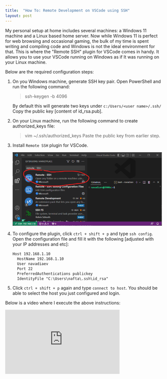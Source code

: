 ```yaml
---
title:  "How To: Remote Development on VSCode using SSH"
layout: post
---
```



My personal setup at home includes several machines: a Windows 11 machine and a Linux based home server. Now while Windows 11 is perfect for web browsing and occasional gaming, the bulk of my time is spent writing and compiling code and Windows is not the ideal environment for that. This is where the "Remote SSH" plugin for VSCode comes in handy. It allows you to use your VSCode running on Windows as if It was running on your Linux machine.

Below are the required configuration steps:

1.  On you Windows machine, generate SSH key pair. Open PowerShell and run the following command:
    > ssh-keygen -b 4096
    
    By default this will generate two keys under `c:/Users/<user name>/.ssh/`
    Copy the public key [content of id_rsa.pub].

2.	On your Linux machine, run the following command to create authorized_keys file:
    > vim ~/.ssh/authorized_keys
    Paste the public key from earlier step.
    
3.  Install `Remote SSH` plugin for VSCode.
    
    ![Remote SSH Plugin](/assets/2022-15-10-how-to-remote-development-on-vscode-using-ssh/remote_ssh_plugin.png)

4.  To configure the plugin, click `ctrl + shift + p` and type `ssh config`.  Open the configuration file and fill it with the following [adjusted with your IP addresses and etc]:
    ```
    Host 192.168.1.10
      HostName 192.168.1.10
      User navadiaev
      Port 22
      PreferredAuthentications publickey
      IdentityFile "C:\Users\nafta\.ssh\id_rsa"
    ```
    
5.  Click `ctrl + shift + p` again and type `connect to host`. 
    You should be able to select the host you just configured and login.
    

Below is a video where I execute the above instructions:
<iframe width="368" height="207" src="https://www.youtube.com/embed/C2pqgKNWRLw" title="How To: Remote Development on VSCode using SSH" frameborder="0" allow="accelerometer; autoplay; clipboard-write; encrypted-media; gyroscope; picture-in-picture" allowfullscreen></iframe>

    
